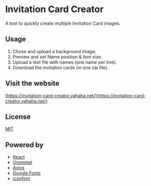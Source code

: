 # Invitation Card Creator

A tool to quickly create multiple Invitation Card images.

## Usage

1. Chose and upload a background image.
2. Preview and set Name position & font size.
3. Upload a text file with names (one name per line).
4. Download the invitation cards (in one zip file).

## Visit the website

[https://invitation-card-creator.yahaha.net/](https://invitation-card-creator.yahaha.net/)

## License

[MIT](LICENSE)

## Powered by

- [React](https://reactjs.org/)
- [Grommet](https://v2.grommet.io/)
- [Axios](https://www.axios.com/)
- [Google Fonts](https://fonts.google.com/)
- [iconfont](https://www.iconfont.cn/)
